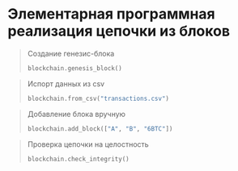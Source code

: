 # Элементарная программная реализация цепочки из блоков

> Создание генезис-блока
>
> ```python
> blockchain.genesis_block()
> ```

> Испорт данных из csv
>
> ```python
> blockchain.from_csv("transactions.csv")
> ```

> Добавление блока вручную
>
> ```python
> blockchain.add_block(["A", "B", "6BTC"])
> ```

> Проверка цепочки на целостность
>
> ```python
> blockchain.check_integrity()
> ```
